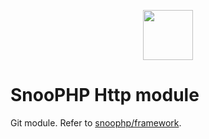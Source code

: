 <p align="center"><img src="https://image.ibb.co/mHMgrm/snoophp.png" width="80"></p>

# SnooPHP Http module

Git module. Refer to [snoophp/framework](https://github.com/snoophp/framework).